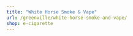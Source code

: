 ```yaml
---
title: "White Horse Smoke & Vape"
url: /greenville/white-horse-smoke-and-vape/
shop: e-cigarette
---
```

